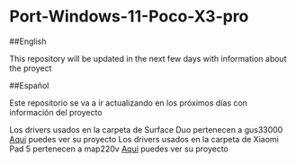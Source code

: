 # Port-Windows-11-Poco-X3-pro

##English

This repository will be updated in the next few days with information about the proyect



##Español

Este repositorio se va a ir actualizando en los próximos días con información del proyecto

Los drivers usados en la carpeta de Surface Duo pertenecen a gus33000 [Aqui](https://github.com/WOA-Project/SurfaceDuo-Drivers) puedes ver su proyecto
Los drivers usados en la carpeta de Xiaomi Pad 5 pertenecen a map220v [Aqui](https://github.com/map220v/MiPad5-Drivers) puedes ver su proyecto
